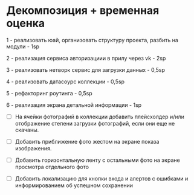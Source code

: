 
# Декомпозиция + временная оценка

1 - реализовать юай, организовать структуру проекта, разбить на модули - 1sp

2 - реализация сервиса авторизациии в прилу через vk  - 2sp

3 - реализовать нетворк сервис для загрузки данных - 0,5sp

4 - реализовать датасоурс коллекции - 0,5sp

5 - рефакторинг роутинга - 0,5sp

6 - реализация экрана детальной информации - 1sp

- [ ] На ячейки фотографий в коллекции добавить плейсхолдер и/или отображение степени загрузки фотографий, если они еще не скачаны.

- [ ] Добавить приближение фото жестом на экране показа изображения.

- [ ] Добавить горизонтальную ленту с остальными фото на экране просмотра отдельного фото

- [ ] Добавить локализацию для кнопки входа и алертов с ошибками и информированием об успешном сохранении
